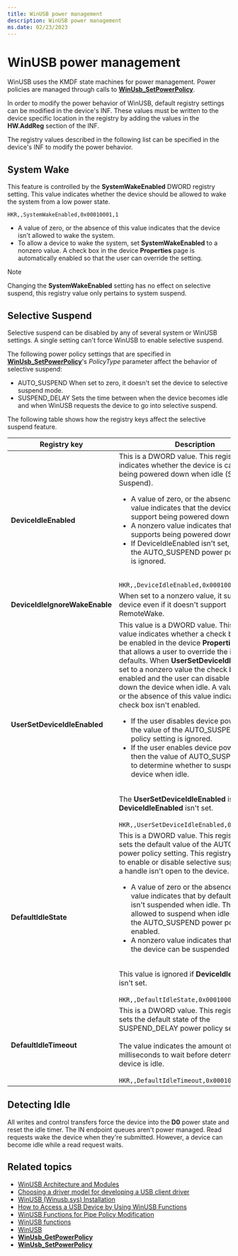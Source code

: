 ```yaml
---
title: WinUSB power management
description: WinUSB power management
ms.date: 02/23/2023
---
```


# WinUSB power management

WinUSB uses the KMDF state machines for power management. Power policies are managed through calls to [**WinUsb_SetPowerPolicy**](/windows/win32/api/winusb/nf-winusb-winusb_setpowerpolicy).

In order to modify the power behavior of WinUSB, default registry settings can be modified in the device's INF. These values must be written to the device specific location in the registry by adding the values in the **HW.AddReg** section of the INF.

The registry values described in the following list can be specified in the device's INF to modify the power behavior.

## System Wake

This feature is controlled by the **SystemWakeEnabled** DWORD registry setting. This value indicates whether the device should be allowed to wake the system from a low power state.

```inf
HKR,,SystemWakeEnabled,0x00010001,1
```

- A value of zero, or the absence of this value indicates that the device isn't allowed to wake the system.
- To allow a device to wake the system, set **SystemWakeEnabled** to a nonzero value. A check box in the device **Properties** page is automatically enabled so that the user can override the setting.

> [!NOTE]
> Changing the **SystemWakeEnabled** setting has no effect on selective suspend, this registry value only pertains to system suspend.

## Selective Suspend

Selective suspend can be disabled by any of several system or WinUSB settings. A single setting can't force WinUSB to enable selective suspend.

The following power policy settings that are specified in [**WinUsb_SetPowerPolicy**](/windows/win32/api/winusb/nf-winusb-winusb_setpowerpolicy)'s *PolicyType* parameter affect the behavior of selective suspend:

- AUTO_SUSPEND When set to zero, it doesn't set the device to selective suspend mode.
- SUSPEND_DELAY Sets the time between when the device becomes idle and when WinUSB requests the device to go into selective suspend.

The following table shows how the registry keys affect the selective suspend feature.

| Registry key | Description |
|---|---|
| **DeviceIdleEnabled** | This is a DWORD value. This registry value indicates whether the device is capable of being powered down when idle (Selective Suspend).<br><ul><li>A value of zero, or the absence of this value indicates that the device doesn't support being powered down when idle.</li><li>A nonzero value indicates that the device supports being powered down when idle.</li><li>If DeviceIdleEnabled isn't set, the value of the AUTO_SUSPEND power policy setting is ignored.</li></ul><br>`HKR,,DeviceIdleEnabled,0x00010001,1` |
| **DeviceIdleIgnoreWakeEnable** | When set to a nonzero value, it suspends the device even if it doesn't support RemoteWake. |
| **UserSetDeviceIdleEnabled** | This value is a DWORD value. This registry value indicates whether a check box should be enabled in the device **Properties** page that allows a user to override the idle defaults. When **UserSetDeviceIdleEnabled** is set to a nonzero value the check box is enabled and the user can disable powering down the device when idle. A value of zero, or the absence of this value indicates that the check box isn't enabled.<br><ul><li>If the user disables device power savings, the value of the AUTO_SUSPEND power policy setting is ignored.</li><li>If the user enables device power savings, then the value of AUTO_SUSPEND is used to determine whether to suspend the device when idle.</li></ul><br>The **UserSetDeviceIdleEnabled** is ignored if **DeviceIdleEnabled** isn't set.<br><br>`HKR,,UserSetDeviceIdleEnabled,0x00010001,1` |
| **DefaultIdleState** | This is a DWORD value. This registry value sets the default value of the AUTO_SUSPEND power policy setting. This registry key is used to enable or disable selective suspend when a handle isn't open to the device.<br><ul><li>A value of zero or the absence of this value indicates that by default, the device isn't suspended when idle. The device be allowed to suspend when idle only when the AUTO_SUSPEND power policy is enabled.</li><li>A nonzero value indicates that by default the device can be suspended when idle.</li></ul><br>This value is ignored if **DeviceIdleEnabled** isn't set.<br><br>`HKR,,DefaultIdleState,0x00010001,1` |
| **DefaultIdleTimeout** | This is a DWORD value. This registry value sets the default state of the SUSPEND_DELAY power policy setting.<br><br>The value indicates the amount of time in milliseconds to wait before determining that a device is idle.<br><br>`HKR,,DefaultIdleTimeout,0x00010001,100` |

## Detecting Idle

All writes and control transfers force the device into the **D0** power state and reset the idle timer. The IN endpoint queues aren't power managed. Read requests wake the device when they're submitted. However, a device can become idle while a read request waits.

## Related topics

- [WinUSB Architecture and Modules](winusb-architecture.md)
- [Choosing a driver model for developing a USB client driver](winusb-considerations.md)
- [WinUSB (Winusb.sys) Installation](winusb-installation.md)
- [How to Access a USB Device by Using WinUSB Functions](using-winusb-api-to-communicate-with-a-usb-device.md)
- [WinUSB Functions for Pipe Policy Modification](winusb-functions-for-pipe-policy-modification.md)
- [WinUSB functions](using-winusb-api-to-communicate-with-a-usb-device.md)
- [WinUSB](winusb.md)
- [**WinUsb_GetPowerPolicy**](/windows/win32/api/winusb/nf-winusb-winusb_getpowerpolicy)
- [**WinUsb_SetPowerPolicy**](/windows/win32/api/winusb/nf-winusb-winusb_setpowerpolicy)
